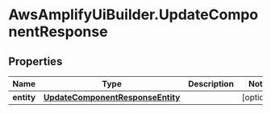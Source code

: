 # AwsAmplifyUiBuilder.UpdateComponentResponse

## Properties

Name | Type | Description | Notes
------------ | ------------- | ------------- | -------------
**entity** | [**UpdateComponentResponseEntity**](UpdateComponentResponseEntity.md) |  | [optional] 



